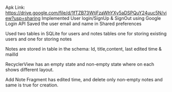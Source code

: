 Apk Link: https://drive.google.com/file/d/1fTZB73WtjFzaWhYXy5aDSPQuY24uuc5N/view?usp=sharing
Implemented User login/SignUp & SignOut using Google Login API
Saved the user email and name in Shared preferences

Used two tables in SQLite for users and notes tables one for storing existing users and 
one for storing notes

Notes are stored in table in the schema: Id, title,content, last edited time & mailId

RecyclerView has an empty state and non-empty state where on each shows different layout.

Add Note Fragment has edited time, and delete only non-empty notes and same is true for creation.
